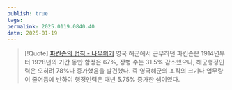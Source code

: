 ```yaml
---
publish: true
tags: 
permalink: 2025.0119.0840.40
date: 2025-01-19
---
```

> [!Quote] [파킨슨의 법칙 - 나무위키](https://namu.wiki/w/%ED%8C%8C%ED%82%A8%EC%8A%A8%EC%9D%98%20%EB%B2%95%EC%B9%99)
> 영국 해군에서 근무하던 파킨슨은 1914년부터 1928년의 기간 동안 함정은 67%, 장병 수는 31.5% 감소했으나, 해군행정인력은 오히려 78%나 증가했음을 발견했다. 즉 영국해군의 조직의 크기나 업무량이 줄어듬에 반하여 행정인력은 매년 5.75% 증가한 셈이였다.

